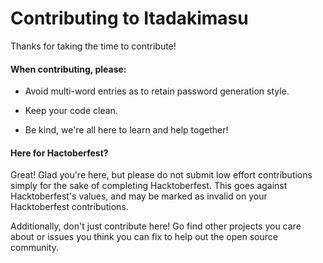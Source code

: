 # Contributing to Itadakimasu

Thanks for taking the time to contribute!

#### **When contributing, please:**

- Avoid multi-word entries as to retain password generation style.

- Keep your code clean.

- Be kind, we're all here to learn and help together!

#### **Here for Hactoberfest?**

Great! Glad you're here, but please do not submit low effort contributions simply for the sake of completing Hacktoberfest. This goes against Hacktoberfest's values, and may be marked as invalid on your Hacktoberfest contributions.

Additionally, don't just contribute here! Go find other projects you care about or issues you think you can fix to help out the open source community.
